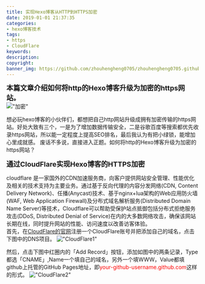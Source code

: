 ```yaml
---
title: 实现Hexo博客从HTTP到HTTPS加密
date: 2019-01-01 21:37:35
categories:
- hexo博客技术
tags:
- https
- CloudFlare
keywords:
description:
copyright:
banner_img: https://github.com/zhouhengheng0705/zhouhengheng0705.github.io/blob/master/%E5%AE%9E%E7%8E%B0Hexo%E5%8D%9A%E5%AE%A2%E4%BB%8EHTTP%E5%88%B0HTTPS%E5%8A%A0%E5%AF%86/wallhaven-353314.png?raw=true
---
```

<font size="4"><strong>本篇文章介绍如何将http的Hexo博客升级为加密的https网站。</strong></font><br/>
!["加密"](https://github.com/zhouhengheng0705/zhouhengheng0705.github.io/blob/master/%E5%AE%9E%E7%8E%B0Hexo%E5%8D%9A%E5%AE%A2%E4%BB%8EHTTP%E5%88%B0HTTPS%E5%8A%A0%E5%AF%86/black_hole_on_earth-wallpaper-960x600.jpg?raw=true)
<!--more-->
想必玩hexo博客的小伙伴们，都想把自己http网站升级成拥有加密传输的https网站。好处大致有三个，一是为了增加数据传输安全，二是谷歌百度等搜索都优先收录https网站，所以能一定程度上提高SEO排名，最后我认为有把小绿锁，能增加心里成就感。
废话不多说，直接进入正题。如何将http的Hexo博客升级为加密的https网站？

<font size="4"><strong>通过CloudFlare实现Hexo博客的HTTPS加密</strong></font><br/>

cloudflare 是一家国外的CDN加速服务商，向客户提供网站安全管理、性能优化及相关的技术支持为主要业务。通过基于反向代理的内容分发网络(CDN, Content Delivery Network)、任播(Anycast)技术、基于nginx+lua架构的Web应用防火墙(WAF, Web Application Firewall)及分布式域名解析服务(Distributed Domain Name Server)等技术，Cloudflare可以帮助受保护站点抵御包括分布式拒绝服务攻击(DDoS, Distributed Denial of Service)在内的大多数网络攻击，确保该网站长期在线，同时提升网站的性能、访问速度以改善访客体验。<br/>
首先，在[CloudFlare的官网](https://dash.cloudflare.com/)注册一个CloudFlare账号并把添加自己的域名，点击下图中的DNS项目。
!["CloudFlare1"](https://github.com/zhouhengheng0705/zhouhengheng0705.github.io/blob/master/%E5%AE%9E%E7%8E%B0Hexo%E5%8D%9A%E5%AE%A2%E4%BB%8EHTTP%E5%88%B0HTTPS%E5%8A%A0%E5%AF%86/CloudFlare1.jpg?raw=true)

然后，点击下图中红圈内的「Add Record」按钮，添加如图中的两条记录，Type都选「CNAME」,Name一个填自己的域名，另外一个填WWW，Value都填github上托管的GitHub Pages地址，即<font color="red">your-github-username.github.com</font>这样的形式。
!["CloudFlare2"](https://raw.githubusercontent.com/zhouhengheng0705/zhouhengheng0705.github.io/master/%E5%AE%9E%E7%8E%B0Hexo%E5%8D%9A%E5%AE%A2%E4%BB%8EHTTP%E5%88%B0HTTPS%E5%8A%A0%E5%AF%86/CloudFlare2.jpg)





<script type="text/javascript" src="/js/src/bai.js"></script>
